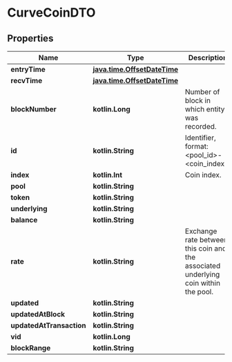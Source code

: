 
# CurveCoinDTO

## Properties
Name | Type | Description | Notes
------------ | ------------- | ------------- | -------------
**entryTime** | [**java.time.OffsetDateTime**](java.time.OffsetDateTime.md) |  |  [optional]
**recvTime** | [**java.time.OffsetDateTime**](java.time.OffsetDateTime.md) |  |  [optional]
**blockNumber** | **kotlin.Long** | Number of block in which entity was recorded. |  [optional]
**id** | **kotlin.String** | Identifier, format: &lt;pool_id&gt;-&lt;coin_index&gt;. |  [optional]
**index** | **kotlin.Int** | Coin index. |  [optional]
**pool** | **kotlin.String** |  |  [optional]
**token** | **kotlin.String** |  |  [optional]
**underlying** | **kotlin.String** |  |  [optional]
**balance** | **kotlin.String** |  |  [optional]
**rate** | **kotlin.String** | Exchange rate between this coin and the associated underlying coin within the pool. |  [optional]
**updated** | **kotlin.String** |  |  [optional]
**updatedAtBlock** | **kotlin.String** |  |  [optional]
**updatedAtTransaction** | **kotlin.String** |  |  [optional]
**vid** | **kotlin.Long** |  |  [optional]
**blockRange** | **kotlin.String** |  |  [optional]



